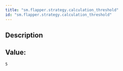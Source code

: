 ```yaml
---
title: "sm.flapper.strategy.calculation_threshold"
id: "sm.flapper.strategy.calculation_threshold"
---
```

## Description



## Value: 
```
5
```